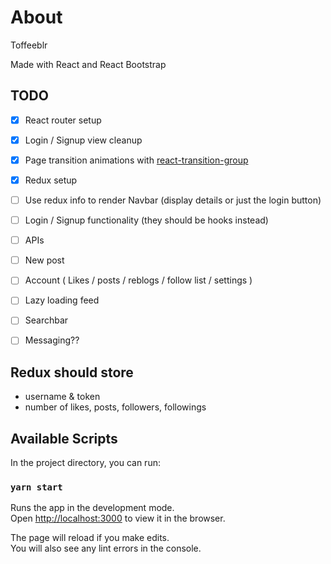 
# About
Toffeeblr

Made with React and React Bootstrap

## TODO
- [x] React router setup
- [x] Login / Signup view cleanup
- [x] Page transition animations with [react-transition-group](https://reactcommunity.org/react-transition-group/)
- [x] Redux setup
- [ ] Use redux info to render Navbar (display details or just the login button)
- [ ] Login / Signup functionality (they should be hooks instead)
- [ ] APIs

- [ ] New post
- [ ] Account ( Likes / posts / reblogs / follow list / settings )
- [ ] Lazy loading feed
- [ ] Searchbar
- [ ] Messaging??

## Redux should store
- username & token
- number of likes, posts, followers, followings

## Available Scripts

In the project directory, you can run:

### `yarn start`

Runs the app in the development mode.\
Open [http://localhost:3000](http://localhost:3000) to view it in the browser.

The page will reload if you make edits.\
You will also see any lint errors in the console.

